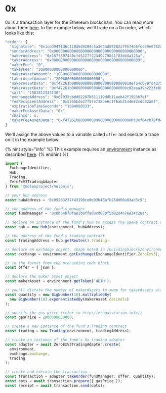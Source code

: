 # 0x

0x is a transaction layer for the Ethereum blockchain. You can read more about them [here](https://0x.org/why). In the example below, we'll trade on a 0x order, which looks like this:

```javascript
"order": {
  "signature": "0x1cdd947fd6c110d6d4204c5a3e4ad08282a79574d6fcc89e0782a2bf003a92042833fc2efd2435c89bc1ad3074ed9b1df1cc37ba8399305c84002040deca4226e002",
  "senderAddress": "0x0000000000000000000000000000000000000000",
  "makerAddress": "0x167f897440cfd5227f22349779841f83ddda126a",
  "takerAddress": "0x0000000000000000000000000000000000000000",
  "makerFee": "0",
  "takerFee": "30000000000000000000",
  "makerAssetAmount": "10000000000000000000000",
  "takerAssetAmount": "20000000000000000000",
  "makerAssetData": "0xf47261b000000000000000000000000010ef64cb79fd4d75d4aa7e8502d95c42124e434b",
  "takerAssetData": "0xf47261b0000000000000000000000000c02aaa39b223fe8d0a0e5c4f27ead9083c756cc2",
  "salt": "1582812333130",
  "exchangeAddress": "0x61935cbdd02287b511119ddb11aeb42f1593b7ef",
  "feeRecipientAddress": "0x5265bde27f57e738be6c1f6ab3544e82cdc92a8f",
  "expirationTimeSeconds": "1594908333",
  "makerFeeAssetData": "0x",
  "chainId": 1,
  "takerFeeAssetData": "0xf47261b000000000000000000000000010ef64cb79fd4d75d4aa7e8502d95c42124e434b"
}
```

We'll assign the above values to a variable called `offer` and execute a trade on it in the example below:

{% hint style="info" %}
This example requires an [environment](../../building-blocks/environment/) instance as described [here](../../building-blocks/environment/).
{% endhint %}

```javascript
import { 
  ExchangeIdentifier,
  Hub,
  Trading, 
  ZeroExV3TradingAdapter 
} from '@melonproject/melonjs';

// your hub address
const hubAddress = '0x05263237f43190ce0e93b48afb25dd60a03ad3c5';

// the address of the fund's manager 
const fundManager = '0x0b64bf0fae1b9ffa80cd880f5b82d467ee34c28e'; 

// declare an instance of the fund's hub to access the spoke contract addresses
const hub = new Hub(environment, hubAddress);

// the address of the fund's trading contract
const tradingAddress = hub.getRoutes().trading; 

// declare an exchange object, shape noted in /buildingblocks/environment
const exchange = environment.getExchange(ExchangeIdentifier.ZeroExV3);

// in the format from the preceeding code block
const offer = { json };

// declare the maker asset object
const makerAsset = environment.getToken('WETH');

// you'll dictate the number of makerAssets to swap for takerAssets with the appropriate number of decimals
const quantity = new BigNumber(10).multipliedBy(
  new BigNumber(10).exponentiatedBy(makerAsset.decimals)
); 

// specify the gas price (refer to http://ethgasstation.info/)
const gasPrice = 2000000000000; 

// create a new isntance of the fund's Trading contract
const trading = new Trading(environment, tradingAddress);

// create an instance of the fund's 0x trading adapter
const adapter = await ZeroExV3TradingAdapter.create(
  environment, 
  exchange.exchange, 
  trading
);

// create and execute the transaction
const transaction = adapter.takeOrder(fundManager, offer, quantity);
const opts = await transaction.prepare({ gasPrice });
const receipt = await transaction.send(opts);

```



